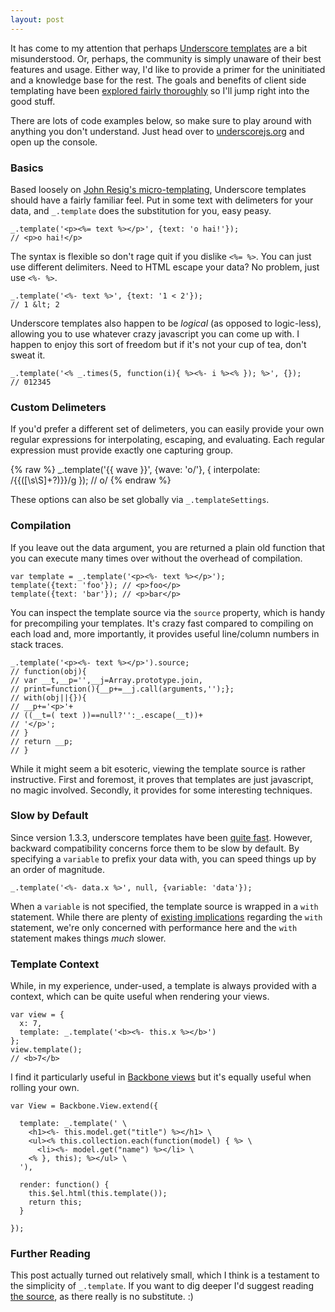 ```yaml
---
layout: post
---
```


It has come to my attention that perhaps [Underscore templates][docs] are a bit
misunderstood.  Or, perhaps, the community is simply unaware of their best
features and usage.  Either way, I'd like to provide a primer for the
uninitiated and a knowledge base for the rest.  The goals and benefits of
client side templating have been [explored fairly thoroughly][js-templates] so
I'll jump right into the good stuff.

There are lots of code examples below, so make sure to play around with anything
you don't understand.  Just head over to [underscorejs.org](http://underscorejs.org)
and open up the console.

### Basics

Based loosely on [John Resig's micro-templating][micro-templating], Underscore
templates should have a fairly familiar feel.  Put in some text with delimeters
for your data, and `_.template` does the substitution for you, easy peasy.

    _.template('<p><%= text %></p>', {text: 'o hai!'});
    // <p>o hai!</p>

The syntax is flexible so don't rage quit if you dislike `<%= %>`.  You can
just use different delimiters.  Need to HTML escape your data?  No problem,
just use `<%- %>`.

    _.template('<%- text %>', {text: '1 < 2'});
    // 1 &lt; 2

Underscore templates also happen to be *logical* (as opposed to logic-less),
allowing you to use whatever crazy javascript you can come up with.  I happen
to enjoy this sort of freedom but if it's not your cup of tea, don't sweat it.

    _.template('<% _.times(5, function(i){ %><%- i %><% }); %>', {});
    // 012345

### Custom Delimeters

If you'd prefer a different set of delimeters, you can easily provide your own
regular expressions for interpolating, escaping, and evaluating.  Each regular
expression must provide exactly one capturing group.

{% raw %}
    _.template('{{ wave }}', {wave: 'o/'}, {
      interpolate: /\{\{([\s\S]+?)\}\}/g
    });
    // o/
{% endraw %}

These options can also be set globally via `_.templateSettings`.

### Compilation

If you leave out the data argument, you are returned a plain old function that
you can execute many times over without the overhead of compilation.

    var template = _.template('<p><%- text %></p>');
    template({text: 'foo'}); // <p>foo</p>
    template({text: 'bar'}); // <p>bar</p>

You can inspect the template source via the `source` property, which is handy
for precompiling your templates.  It's crazy fast compared to compiling on each
load and, more importantly, it provides useful line/column numbers in stack
traces.

    _.template('<p><%- text %></p>').source;
    // function(obj){
    // var __t,__p='',__j=Array.prototype.join,
    // print=function(){__p+=__j.call(arguments,'');};
    // with(obj||{}){
    // __p+='<p>'+
    // ((__t=( text ))==null?'':_.escape(__t))+
    // '</p>';
    // }
    // return __p;
    // }

While it might seem a bit esoteric, viewing the template source is rather
instructive.  First and foremost, it proves that templates are just javascript,
no magic involved.  Secondly, it provides for some interesting techniques.

### Slow by Default

Since version 1.3.3, underscore templates have been [quite fast][benchmark].
However, backward compatibility concerns force them to be slow by default.  By
specifying a `variable` to prefix your data with, you can speed things up by an
order of magnitude.

    _.template('<%- data.x %>', null, {variable: 'data'});

When a `variable` is not specified, the template source is wrapped in a `with`
statement.  While there are plenty of [existing
implications][with-considered-harmful] regarding the `with` statement, we're
only concerned with performance here and the `with` statement makes things
*much* slower.

### Template Context

While, in my experience, under-used, a template is always provided with
a context, which can be quite useful when rendering your views.

    var view = {
      x: 7,
      template: _.template('<b><%- this.x %></b>')
    };
    view.template();
    // <b>7</b>

I find it particularly useful in [Backbone views][backbone-view] but it's
equally useful when rolling your own.

    var View = Backbone.View.extend({

      template: _.template(' \
        <h1><%- this.model.get("title") %></h1> \
        <ul><% this.collection.each(function(model) { %> \
          <li><%- model.get("name") %></li> \
        <% }, this); %></ul> \
      '),

      render: function() {
        this.$el.html(this.template());
        return this;
      }

    });

### Further Reading

This post actually turned out relatively small, which I think is a testament to
the simplicity of `_.template`.  If you want to dig deeper I'd suggest reading
[the source][underscorejs], as there really is no substitute.  :)

[underscorejs]: http://underscorejs.org/underscore.js
[backbone-view]: http://backbonejs.org#View
[with-considered-harmful]: http://yuiblog.com/blog/2006/04/11/with-statement-considered-harmful/
[escape]: http://underscorejs.org/#escape
[docs]: http://underscorejs.org/#template
[micro-templating]: http://ejohn.org/blog/javascript-micro-templating/
[js-templates]: http://www.garann.com/dev/2012/using-javascript-templates/
[benchmark]: http://jsperf.com/underscore-template-function-with-variable-setting
